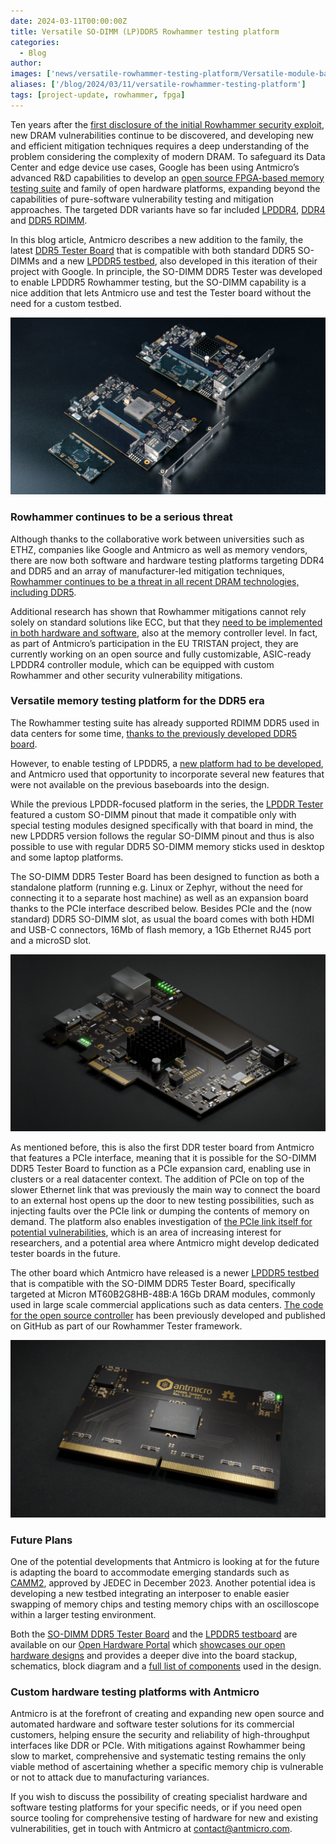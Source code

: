 ```yaml
---
date: 2024-03-11T00:00:00Z
title: Versatile SO-DIMM (LP)DDR5 Rowhammer testing platform
categories:
  - Blog
author:  
images: ['news/versatile-rowhammer-testing-platform/Versatile-module-based-DDR5-memory-testing-platform--chips-blog-thumbnail.png']
aliases: ['/blog/2024/03/11/versatile-rowhammer-testing-platform']
tags: [project-update, rowhammer, fpga]
---
```



Ten years after the [first disclosure of the initial Rowhammer security exploit](https://users.ece.cmu.edu/~yoonguk/papers/kim-isca14.pdf), new DRAM vulnerabilities continue to be discovered, and developing new and efficient mitigation techniques requires a deep understanding of the problem considering the complexity of modern DRAM. To safeguard its Data Center and edge device use cases, Google has been using Antmicro’s advanced R&D capabilities to develop an [open source FPGA-based memory testing suite](https://github.com/antmicro/rowhammer-tester) and family of open hardware platforms, expanding beyond the capabilities of pure-software vulnerability testing and mitigation approaches. The targeted DDR variants have so far included [LPDDR4](https://antmicro.com/blog/2021/04/lpddr4-test-platform/), [DDR4](https://antmicro.com/blog/2021/12/open-source-data-center-rowhammer-tester/) and [DDR5 RDIMM](https://antmicro.com/blog/2022/08/extending-the-open-source-rowhammer-testing-framework-to-ddr5/).

In this blog article, Antmicro describes a new addition to the family, the latest [DDR5 Tester Board](https://github.com/antmicro/sodimm-ddr5-tester) that is compatible with both standard DDR5 SO-DIMMs and a new [LPDDR5 testbed](https://github.com/antmicro/lpddr5-testbed), also developed in this iteration of their project with Google. In principle, the SO-DIMM DDR5 Tester was developed to enable LPDDR5 Rowhammer testing, but the SO-DIMM capability is a nice addition that lets Antmicro use and test the Tester board without the need for a custom testbed.

![Antmicro’s SO-DIMM (LP)DDR5 Rowhammer testing platform](Versatile-DDR5-memory-testing-platform--blog.png)


### Rowhammer continues to be a serious threat

Although thanks to the collaborative work between universities such as ETHZ, companies like Google and Antmicro as well as memory vendors, there are now both software and hardware testing platforms targeting DDR4 and DDR5 and an array of manufacturer-led mitigation techniques, [Rowhammer continues to be a threat in all recent DRAM technologies, including DDR5](https://people.inf.ethz.ch/omutlu/pub/onur-RowHammer-UBC-Sep-20-2022-withbackup.pdf). 

Additional research has shown that Rowhammer mitigations cannot rely solely on standard solutions like ECC, but that they [need to be implemented in both hardware and software](https://memlab.ece.gatech.edu/papers/DSN_2023_1.pdf), also at the memory controller level. In fact, as part of Antmicro’s participation in the EU TRISTAN project, they are currently working on an open source and fully customizable, ASIC-ready LPDDR4 controller module, which can be equipped with custom Rowhammer and other security vulnerability mitigations. 


### Versatile memory testing platform for the DDR5 era

The Rowhammer testing suite has already supported RDIMM DDR5 used in data centers for some time, [thanks to the previously developed DDR5 board](https://antmicro.com/blog/2023/07/open-source-data-center-rdimm-ddr5-tester-for-memory-vulnerability-research/). 

However, to enable testing of LPDDR5, a [new platform had to be developed](https://github.com/antmicro/sodimm-ddr5-tester), and Antmicro  used that opportunity to incorporate several new features that were not available on the  previous baseboards into the design. 

While the previous LPDDR-focused platform in the series, the [LPDDR Tester](https://openhardware.antmicro.com/boards/lpddr4-test-board/?tab=features) featured a custom SO-DIMM pinout that made it compatible only with special testing modules designed specifically with that board in mind, the new LPDDR5 version follows the regular SO-DIMM pinout and thus is also possible to use with regular DDR5 SO-DIMM memory sticks used in desktop and some laptop platforms.

The SO-DIMM DDR5 Tester Board has been designed to function as both a standalone platform (running e.g. Linux or Zephyr, without the need for connecting it to a separate host machine) as well as an expansion board thanks to the PCIe interface described below. Besides PCIe and the (now standard) DDR5 SO-DIMM slot, as usual the board comes with both HDMI and USB-C connectors, 16Mb of flash memory, a 1Gb Ethernet RJ45 port and a microSD slot. 


![The SO-DIMM DDR5 Tester Board](Versatile-DDR5-memory-testing-platform--blog-2.png)


As mentioned before, this is also the first DDR tester board from Antmicro that features a PCIe interface, meaning that it is possible for the SO-DIMM DDR5 Tester Board to function as a PCIe expansion card, enabling use in clusters or a real datacenter context. The addition of PCIe on top of the slower Ethernet link that was previously the main way to connect the board to an external host opens up the door to new testing possibilities, such as injecting faults over the PCIe link or dumping the contents of memory on demand. The platform also enables investigation of [the PCIe link itself for potential vulnerabilities](https://www.cl.cam.ac.uk/techreports/UCAM-CL-TR-934.pdf), which is an area of increasing interest for researchers, and a potential area where Antmicro might develop dedicated tester boards in the future. 

The other board which Antmicro have released is a newer [LPDDR5 testbed](https://github.com/antmicro/lpddr5-testbed) that is compatible with the SO-DIMM DDR5 Tester Board, specifically targeted at Micron MT60B2G8HB-48B:A 16Gb DRAM modules, commonly used in large scale commercial applications such as data centers. [The code for the open source controller](https://github.com/antmicro/litedram/tree/rowhammer-tester/litedram) has been previously developed and published on GitHub as part of our Rowhammer Tester framework. 


![The LPDDR5 Testbed](Versatile-DDR5-memory-testing-platform--blog-3.png)

### Future Plans 

One of the potential developments that Antmicro is looking at for the future is adapting the board to accommodate emerging standards such as [CAMM2](https://www.jedec.org/news/pressreleases/jedec-publishes-new-camm2-memory-module-standard), approved by JEDEC in December 2023. Another potential idea is developing a new testbed integrating an interposer to enable easier swapping of memory chips and testing memory chips with an oscilloscope within a larger testing environment. 

Both the [SO-DIMM DDR5 Tester Board](https://openhardware.antmicro.com/boards/sodimm-ddr5-tester) and the [LPDDR5 testboard](https://openhardware.antmicro.com/boards/lpddr5-testbed) are available on our [Open Hardware Portal](https://openhardware.antmicro.com/) which [showcases our open hardware designs](https://antmicro.com/blog/2023/04/open-hardware-portal/) and provides a deeper dive into the board stackup, schematics, block diagram and a [full list of components](https://antmicro.com/blog/2023/10/antmicro-hardware-component-database/) used in the design.

### Custom hardware testing platforms with Antmicro

Antmicro is at the forefront of creating and expanding new open source and automated hardware and software tester solutions for its commercial customers, helping ensure the security and reliability of high-throughput interfaces like DDR or PCIe. With mitigations against Rowhammer being slow to market, comprehensive and systematic testing remains the only viable method of ascertaining whether a specific memory chip is vulnerable or not to attack due to manufacturing variances. 

If you wish to discuss the possibility of creating specialist hardware and software testing platforms for your specific needs, or if you need open source tooling for comprehensive testing of hardware for new and existing vulnerabilities, get in touch with Antmicro at [contact@antmicro.com](mailto:contact@antmicro.com).

